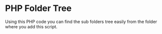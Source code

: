 PHP Folder Tree
===

Using this PHP code you can find the sub folders tree easily from the folder where you add this script.
